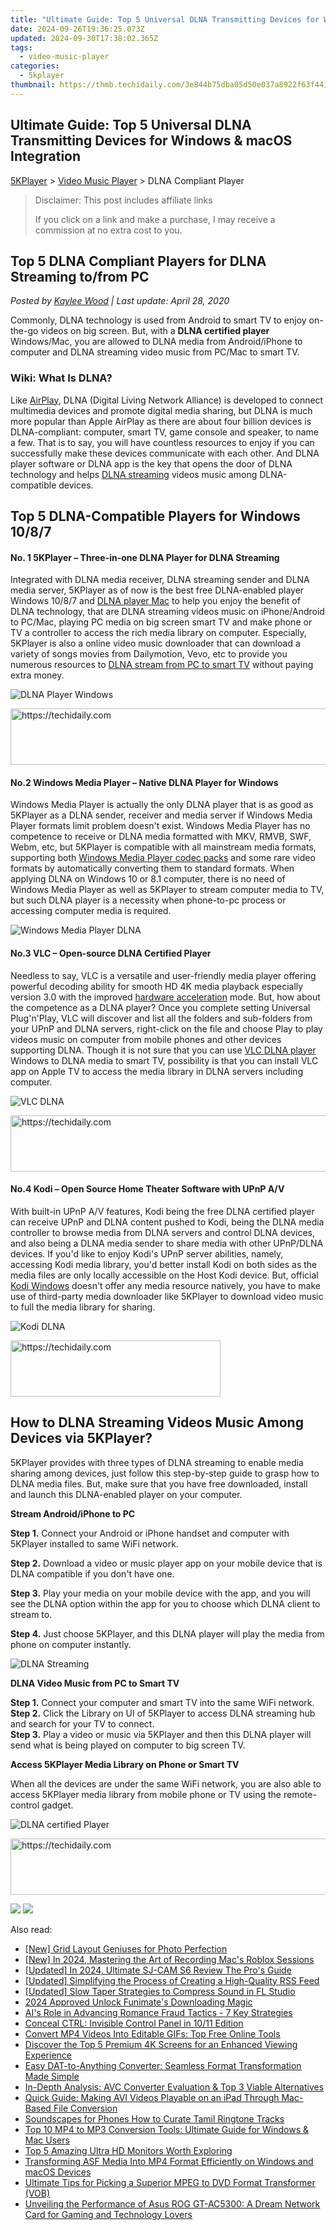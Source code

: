 ```yaml
---
title: "Ultimate Guide: Top 5 Universal DLNA Transmitting Devices for Windows & macOS Integration"
date: 2024-09-26T19:36:25.073Z
updated: 2024-09-30T17:38:02.365Z
tags:
  - video-music-player
categories:
  - 5kplayer
thumbnail: https://thmb.techidaily.com/3e844b75dba05d50e037a8922f63f44130183016b1138a00c38fe8d101f4bd1f.jpg
---
```


## Ultimate Guide: Top 5 Universal DLNA Transmitting Devices for Windows & macOS Integration

[5KPlayer](https://tools.techidaily.com/5kplayer/products/) \> [Video Music Player](https://tools.techidaily.com/5kplayer/video-music-player/) \> DLNA Compliant Player

>  Disclaimer: This post includes affiliate links
>
>  If you click on a link and make a purchase, I may receive a commission at no extra cost to you.
>

## Top 5 DLNA Compliant Players for DLNA Streaming to/from PC

 _Posted by [Kaylee Wood](https://www.quora.com/profile/Amanda-Hu-21) | Last update: April 28, 2020_

Commonly, DLNA technology is used from Android to smart TV to enjoy on-the-go videos on big screen. But, with a **DLNA certified player** Windows/Mac, you are allowed to DLNA media from Android/iPhone to computer and DLNA streaming video music from PC/Mac to smart TV.

### **Wiki: What Is DLNA?**

Like [AirPlay](https://tools.techidaily.com/5kplayer/airplay/), DLNA (Digital Living Network Alliance) is developed to connect multimedia devices and promote digital media sharing, but DLNA is much more popular than Apple AirPlay as there are about four billion devices is DLNA-compliant: computer, smart TV, game console and speaker, to name a few. That is to say, you will have countless resources to enjoy if you can successfully make these devices communicate with each other. And DLNA player software or DLNA app is the key that opens the door of DLNA technology and helps [DLNA streaming](https://tools.techidaily.com/5kplayer/dlna/) videos music among DLNA-compatible devices.

## Top 5 DLNA-Compatible Players for Windows 10/8/7

#### **No. 1 5KPlayer – Three-in-one DLNA Player for DLNA Streaming**

Integrated with DLNA media receiver, DLNA streaming sender and DLNA media server, 5KPlayer as of now is the best free DLNA-enabled player Windows 10/8/7 and [DLNA player Mac](https://tools.techidaily.com/5kplayer/dlna/) to help you enjoy the benefit of DLNA technology, that are DLNA streaming videos music on iPhone/Android to PC/Mac, playing PC media on big screen smart TV and make phone or TV a controller to access the rich media library on computer. Especially, 5KPlayer is also a online video music downloader that can download a variety of songs movies from Dailymotion, Vevo, etc to provide you numerous resources to [DLNA stream from PC to smart TV](https://tools.techidaily.com/5kplayer/dlna/) without paying extra money.

![DLNA Player Windows](https://www.5kplayer.com/video-music-player/../dlna/img/dlna-streaming.jpg) 

<!-- affiliate ads begin -->
<a href="https://unicoeye.pxf.io/c/5597632/2134238/18498" target="_top" id="2134238">
  <img src="//a.impactradius-go.com/display-ad/18498-2134238" border="0" alt="https://techidaily.com" width="728" height="90"/>
</a>
<img height="0" width="0" src="https://unicoeye.pxf.io/i/5597632/2134238/18498" style="position:absolute;visibility:hidden;" border="0" />
<!-- affiliate ads end -->

#### **No.2 Windows Media Player – Native DLNA Player for Windows**

Windows Media Player is actually the only DLNA player that is as good as 5KPlayer as a DLNA sender, receiver and media server if Windows Media Player formats limit problem doesn't exist. Windows Media Player has no competence to receive or DLNA media formatted with MKV, RMVB, SWF, Webm, etc, but 5KPlayer is compatible with all mainstream media formats, supporting both [Windows Media Player codec packs](https://tools.techidaily.com/5kplayer/video-music-player/) and some rare video formats by automatically converting them to standard formats. When applying DLNA on Windows 10 or 8.1 computer, there is no need of Windows Media Player as well as 5KPlayer to stream computer media to TV, but such DLNA player is a necessity when phone-to-pc process or accessing computer media is required.

![Windows Media Player DLNA](https://www.5kplayer.com/video-music-player/img/5k-windows-media-player-yxt-15102002.png) 

#### **No.3 VLC – Open-source DLNA Certified Player**

Needless to say, VLC is a versatile and user-friendly media player offering powerful decoding ability for smooth HD 4K media playback especially version 3.0 with the improved [hardware acceleration](https://tools.techidaily.com/5kplayer/video-music-player/) mode. But, how about the competence as a DLNA player? Once you complete setting Universal Plug'n'Play, VLC will discover and list all the folders and sub-folders from your UPnP and DLNA servers, right-click on the file and choose Play to play videos music on computer from mobile phones and other devices supporting DLNA. Though it is not sure that you can use [VLC DLNA player](https://tools.techidaily.com/5kplayer/dlna/) Windows to DLNA media to smart TV, possibility is that you can install VLC app on Apple TV to access the media library in DLNA servers including computer.

![VLC DLNA](https://www.5kplayer.com/video-music-player/img/vlc-64-bit-download.png) 

<!-- affiliate ads begin -->
<a href="https://appsumo.8odi.net/c/5597632/2049383/7443" target="_top" id="2049383">
  <img src="//a.impactradius-go.com/display-ad/7443-2049383" border="0" alt="https://techidaily.com" width="728" height="90"/>
</a>
<img height="0" width="0" src="https://appsumo.8odi.net/i/5597632/2049383/7443" style="position:absolute;visibility:hidden;" border="0" />
<!-- affiliate ads end -->

#### **No.4 Kodi – Open Source Home Theater Software with UPnP A/V**

With built-in UPnP A/V features, Kodi being the free DLNA certified player can receive UPnP and DLNA content pushed to Kodi, being the DLNA media controller to browse media from DLNA servers and control DLNA devices, and also being a DLNA media sender to share media with other UPnP/DLNA devices. If you'd like to enjoy Kodi's UPnP server abilities, namely, accessing Kodi media library, you'd better install Kodi on both sides as the media files are only locally accessible on the Host Kodi device. But, official [Kodi Windows](https://tools.techidaily.com/5kplayer/video-music-player/) doesn't offer any media resource natively, you have to make use of third-party media downloader like 5KPlayer to download video music to full the media library for sharing.

![Kodi DLNA](https://www.5kplayer.com/video-music-player/img/kodi-for-win10.png) 

<!-- affiliate ads begin -->
<a href="https://aligracehair.sjv.io/c/5597632/2135416/19272" target="_top" id="2135416">
  <img src="//a.impactradius-go.com/display-ad/19272-2135416" border="0" alt="https://techidaily.com" width="336" height="90"/>
</a>
<img height="0" width="0" src="https://aligracehair.sjv.io/i/5597632/2135416/19272" style="position:absolute;visibility:hidden;" border="0" />
<!-- affiliate ads end -->

## How to DLNA Streaming Videos Music Among Devices via 5KPlayer?

5KPlayer provides with three types of DLNA streaming to enable media sharing among devices, just follow this step-by-step guide to grasp how to DLNA media files. But, make sure that you have free downloaded, install and launch this DLNA-enabled player on your computer.

**Stream Android/iPhone to PC**

**Step 1.** Connect your Android or iPhone handset and computer with 5KPlayer installed to same WiFi network.

**Step 2.** Download a video or music player app on your mobile device that is DLNA compatible if you don't have one. 

**Step 3.** Play your media on your mobile device with the app, and you will see the DLNA option within the app for you to choose which DLNA client to stream to.

**Step 4.** Just choose 5KPlayer, and this DLNA player will play the media from phone on computer instantly.

![DLNA Streaming](https://www.5kplayer.com/video-music-player/../dlna/img/connect-samsung-to-pc.jpg) 

**DLNA Video Music from PC to Smart TV**

**Step 1\.** Connect your computer and smart TV into the same WiFi network.  
**Step 2.** Click the Library on UI of 5KPlayer to access DLNA streaming hub and search for your TV to connect.  
**Step 3.** Play a video or music via 5KPlayer and then this DLNA player will send what is being played on computer to big screen TV.

**Access 5KPlayer Media Library on Phone or Smart TV**

When all the devices are under the same WiFi network, you are also able to access 5KPlayer media library from mobile phone or TV using the remote-control gadget.

![DLNA certified Player](https://www.5kplayer.com/video-music-player/../dlna/img/dlna-compliant-5kplayer.jpg) 

<!-- affiliate ads begin -->
<a href="https://appsumo.8odi.net/c/5597632/2144310/7443" target="_top" id="2144310">
  <img src="//a.impactradius-go.com/display-ad/7443-2144310" border="0" alt="https://techidaily.com" width="728" height="90"/>
</a>
<img height="0" width="0" src="https://appsumo.8odi.net/i/5597632/2144310/7443" style="position:absolute;visibility:hidden;" border="0" />
<!-- affiliate ads end -->

[![](https://www.5kplayer.com/video-music-player/../button/freedownwhitewin.png)](https://tools.techidaily.com/5kplayer/products/) [![](https://www.5kplayer.com/video-music-player/../button/freedownbackmac.png)](https://tools.techidaily.com/5kplayer/products/)

<ins class="adsbygoogle"
     style="display:block"
     data-ad-format="autorelaxed"
     data-ad-client="ca-pub-7571918770474297"
     data-ad-slot="1223367746"></ins>

<ins class="adsbygoogle"
     style="display:block"
     data-ad-client="ca-pub-7571918770474297"
     data-ad-slot="8358498916"
     data-ad-format="auto"
     data-full-width-responsive="true"></ins>

<span class="atpl-alsoreadstyle">Also read:</span>
<div><ul>
<li><a href="https://some-techniques.techidaily.com/new-grid-layout-geniuses-for-photo-perfection/"><u>[New] Grid Layout Geniuses for Photo Perfection</u></a></li>
<li><a href="https://screen-mirroring-recording.techidaily.com/new-in-2024-mastering-the-art-of-recording-macs-roblox-sessions/"><u>[New] In 2024, Mastering the Art of Recording Mac's Roblox Sessions</u></a></li>
<li><a href="https://fox-http.techidaily.com/updated-in-2024-ultimate-sj-cam-s6-review-the-pros-guide/"><u>[Updated] In 2024, Ultimate SJ-CAM S6 Review The Pro's Guide</u></a></li>
<li><a href="https://extra-support.techidaily.com/updated-simplifying-the-process-of-creating-a-high-quality-rss-feed/"><u>[Updated] Simplifying the Process of Creating a High-Quality RSS Feed</u></a></li>
<li><a href="https://fox-friendly.techidaily.com/updated-slow-taper-strategies-to-compress-sound-in-fl-studio/"><u>[Updated] Slow Taper Strategies to Compress Sound in FL Studio</u></a></li>
<li><a href="https://some-approaches.techidaily.com/2024-approved-unlock-funimates-downloading-magic/"><u>2024 Approved Unlock Funimate's Downloading Magic</u></a></li>
<li><a href="https://tech-hub.techidaily.com/ais-role-in-advancing-romance-fraud-tactics-7-key-strategies/"><u>AI's Role in Advancing Romance Fraud Tactics - 7 Key Strategies</u></a></li>
<li><a href="https://win11-tips.techidaily.com/conceal-ctrl-invisible-control-panel-in-1011-edition/"><u>Conceal CTRL: Invisible Control Panel in 10/11 Edition</u></a></li>
<li><a href="https://media-tips.techidaily.com/convert-mp4-videos-into-editable-gifs-top-free-online-tools/"><u>Convert MP4 Videos Into Editable GIFs: Top Free Online Tools</u></a></li>
<li><a href="https://media-tips.techidaily.com/1723620235391-discover-the-top-5-premium-4k-screens-for-an-enhanced-viewing-experience/"><u>Discover the Top 5 Premium 4K Screens for an Enhanced Viewing Experience</u></a></li>
<li><a href="https://media-tips.techidaily.com/easy-dat-to-anything-converter-seamless-format-transformation-made-simple/"><u>Easy DAT-to-Anything Converter: Seamless Format Transformation Made Simple</u></a></li>
<li><a href="https://media-tips.techidaily.com/in-depth-analysis-avc-converter-evaluation-and-top-3-viable-alternatives/"><u>In-Depth Analysis: AVC Converter Evaluation & Top 3 Viable Alternatives</u></a></li>
<li><a href="https://media-tips.techidaily.com/quick-guide-making-avi-videos-playable-on-an-ipad-through-mac-based-file-conversion/"><u>Quick Guide: Making AVI Videos Playable on an iPad Through Mac-Based File Conversion</u></a></li>
<li><a href="https://extra-information.techidaily.com/soundscapes-for-phones-how-to-curate-tamil-ringtone-tracks/"><u>Soundscapes for Phones How to Curate Tamil Ringtone Tracks</u></a></li>
<li><a href="https://media-tips.techidaily.com/top-10-mp4-to-mp3-conversion-tools-ultimate-guide-for-windows-and-mac-users/"><u>Top 10 MP4 to MP3 Conversion Tools: Ultimate Guide for Windows & Mac Users</u></a></li>
<li><a href="https://media-tips.techidaily.com/top-5-amazing-ultra-hd-monitors-worth-exploring/"><u>Top 5 Amazing Ultra HD Monitors Worth Exploring</u></a></li>
<li><a href="https://media-tips.techidaily.com/transforming-asf-media-into-mp4-format-efficiently-on-windows-and-macos-devices/"><u>Transforming ASF Media Into MP4 Format Efficiently on Windows and macOS Devices</u></a></li>
<li><a href="https://media-tips.techidaily.com/ultimate-tips-for-picking-a-superior-mpeg-to-dvd-format-transformer-vob/"><u>Ultimate Tips for Picking a Superior MPEG to DVD Format Transformer (VOB)</u></a></li>
<li><a href="https://buynow-reviews.techidaily.com/unveiling-the-performance-of-asus-rog-gt-ac5300-a-dream-network-card-for-gaming-and-technology-lovers/"><u>Unveiling the Performance of Asus ROG GT-AC5300: A Dream Network Card for Gaming and Technology Lovers</u></a></li>
</ul></div>

